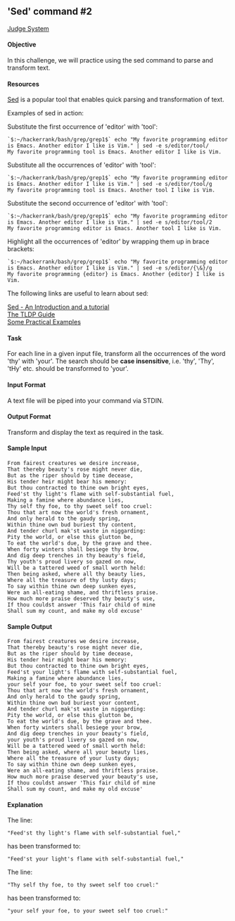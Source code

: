 ## 'Sed' command #2

[Judge System](https://www.hackerrank.com/challenges/text-processing-in-linux-the-sed-command-2/problem)

#### Objective
In this challenge, we will practice using the sed command to parse and transform text.

#### Resources
[Sed](https://en.wikipedia.org/wiki/Sed) is a popular tool that enables quick parsing and transformation of text.

Examples of sed in action:

Substitute the first occurrence of 'editor' with 'tool':

````
`$:~/hackerrank/bash/grep/grep1$` echo "My favorite programming editor is Emacs. Another editor I like is Vim." | sed -e s/editor/tool/
My favorite programming tool is Emacs. Another editor I like is Vim.
````

Substitute all the occurrences of 'editor' with 'tool':

````
`$:~/hackerrank/bash/grep/grep1$` echo "My favorite programming editor is Emacs. Another editor I like is Vim." | sed -e s/editor/tool/g
My favorite programming tool is Emacs. Another tool I like is Vim.  
````

Substitute the second occurrence of 'editor' with 'tool':

````
`$:~/hackerrank/bash/grep/grep1$` echo "My favorite programming editor is Emacs. Another editor I like is Vim." | sed -e s/editor/tool/2
My favorite programming editor is Emacs. Another tool I like is Vim.
````

Highlight all the occurrences of 'editor' by wrapping them up in brace brackets:

````
`$:~/hackerrank/bash/grep/grep1$` echo "My favorite programming editor is Emacs. Another editor I like is Vim." | sed -e s/editor/{\&}/g
My favorite programming {editor} is Emacs. Another {editor} I like is Vim.
````

The following links are useful to learn about sed:

[Sed - An Introduction and a tutorial](https://www.grymoire.com/Unix/Sed.html#uh-10a)<br>
[The TLDP Guide](http://tldp.org/LDP/abs/html/x23170.html)<br>
[Some Practical Examples](https://www.folkstalk.com/2012/01/sed-command-in-unix-examples.html)

#### Task
For each line in a given input file, transform all the occurrences of the word 'thy' with 'your'. The search should be **case insensitive**, i.e. 'thy', 'Thy', 'tHy' etc. should be transformed to 'your'.

#### Input Format

A text file will be piped into your command via STDIN.

#### Output Format

Transform and display the text as required in the task.

#### Sample Input

````
From fairest creatures we desire increase,
That thereby beauty's rose might never die,
But as the riper should by time decease,
His tender heir might bear his memory:
But thou contracted to thine own bright eyes,
Feed'st thy light's flame with self-substantial fuel,
Making a famine where abundance lies,
Thy self thy foe, to thy sweet self too cruel:
Thou that art now the world's fresh ornament,
And only herald to the gaudy spring,
Within thine own bud buriest thy content,
And tender churl mak'st waste in niggarding:
Pity the world, or else this glutton be,
To eat the world's due, by the grave and thee.
When forty winters shall besiege thy brow,
And dig deep trenches in thy beauty's field,
Thy youth's proud livery so gazed on now,
Will be a tattered weed of small worth held:
Then being asked, where all thy beauty lies,
Where all the treasure of thy lusty days;
To say within thine own deep sunken eyes,
Were an all-eating shame, and thriftless praise.
How much more praise deserved thy beauty's use,
If thou couldst answer 'This fair child of mine
Shall sum my count, and make my old excuse'
````

#### Sample Output

````
From fairest creatures we desire increase,
That thereby beauty's rose might never die,
But as the riper should by time decease,
His tender heir might bear his memory:
But thou contracted to thine own bright eyes,
Feed'st your light's flame with self-substantial fuel,
Making a famine where abundance lies,
your self your foe, to your sweet self too cruel:
Thou that art now the world's fresh ornament,
And only herald to the gaudy spring,
Within thine own bud buriest your content,
And tender churl mak'st waste in niggarding:
Pity the world, or else this glutton be,
To eat the world's due, by the grave and thee.
When forty winters shall besiege your brow,
And dig deep trenches in your beauty's field,
your youth's proud livery so gazed on now,
Will be a tattered weed of small worth held:
Then being asked, where all your beauty lies,
Where all the treasure of your lusty days;
To say within thine own deep sunken eyes,
Were an all-eating shame, and thriftless praise.
How much more praise deserved your beauty's use,
If thou couldst answer 'This fair child of mine
Shall sum my count, and make my old excuse'  
````

#### Explanation

The line:

````
"Feed'st thy light's flame with self-substantial fuel," 
````

has been transformed to:

````
"Feed'st your light's flame with self-substantial fuel,"  
````

The line:

````
"Thy self thy foe, to thy sweet self too cruel:" 
````

has been transformed to:

````
"your self your foe, to your sweet self too cruel:"
````

